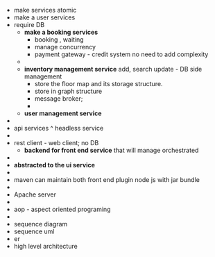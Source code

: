 - make services atomic
- make a user services
- require DB
	- __make a booking services__
		- booking , waiting
		- manage concurrency
		- payment gateway - credit system no need to add complexity
	-
	- __inventory management service__ add, search update - DB side management
		- store the floor map and its storage structure.
		- store in graph structure
		- message broker;
		-
	- __user management service__
-
- api services ^ headless service
-
- rest client - web client; no DB
	- __backend for front end service__ that will manage orchestrated
-
- __abstracted to the ui service__
-
- maven can maintain both front end plugin node js with jar bundle
-
- Apache server
-
- aop - aspect oriented programing
-
- sequence diagram
- sequence uml
- er
- high level architecture